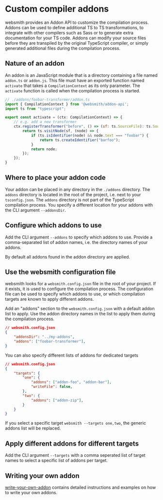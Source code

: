 <!--
 @license

 Copyright (c) 2017-2022 Quatico Solutions AG
 Förrlibuckstrasse 220, 8005 Zurich, Switzerland

 All Rights Reserved.

 This software is the confidential and proprietary information of
 Quatico Solutions AG, ("Confidential Information"). You shall not
 disclose such Confidential Information and shall use it only in
 accordance with the terms of the license agreement you entered into
 with Quatico.
-->
# Custom compiler addons

websmith provides an Addon API to customize the compilation process. Addons can be used to define additional TS to TS transformations, to integrate with other compilers such as Sass or to generate extra documentation for your TS code. Addons can modify your source files before they are transpiled by the original TypeScript compiler, or simply generated additional files during the compilation process.

## Nature of an addon

An addon is an JavaScript module that is a directory containing a file named `addon.ts` or `addon.js`. This file must have an exported function named `activate` that takes a `CompilationContext` as its only parameter. The `activate` function is called when the compilation process is started.

```javascript
// ./addons/foobar-transformer/addon.ts
import { CompilationContext } from '@websmith/addon-api';
import ts from "typescript";

export const activate = (ctx: CompilationContext) => {
    // e.g. add a new transformer
    ctx.registerTransformer("before", () => (sf: ts.SourceFile): ts.SourceFile => {
        return ts.visitNode(sf, (node) => {
            if (ts.isIdentifier(node) && node.text === "foobar") {
                return ts.createIdentifier("barfoo");
            }
            return node;
        });
    });
}
```

## Where to place your addon code

Your addon can be placed in any directory in the `./addons` directory. The `addons` directory is located in the root of the project, i.e. next to your `tsconfig.json`. The `addons` directory is not part of the TypeScript compilation process. You specify a different location for your addons with the CLI argument `--addonsDir`.

## Configure which addons to use

Add the CLI argument `--addons` to specify which addons to use. Provide a comma-separated list of addon names, i.e. the directory names of your addons.

By default all addons found in the addon directory are applied.

## Use the websmith configuration file

websmith looks for a `websmith.config.json` file in the root of your project. If it exists, it is used to configure the compilation process. The configuration file can be used to specify which addons to use, or which compilation targets are known to apply different addons.

Add an "addons" section to the `websmith.config.json` with a default addon list to apply. Use the addon directory names in the list to apply them during the compilation process.

```json
// websmith.config.json
{ 
    "addonsDir": "../my-addons",
    "addons": ["foobar-transformer"],
}
```

You can also specify different lists of addons for dedicated targets

```json
// websmith.config.json
{
    "targets": {
        "one": {
            "addons": ["addon-foo", "addon-bar"],
            "writeFile": false,
        },
        "two": {
            "addons": ["addon-zip"],
        }
    }
}
```

If you select a specific target `websmith --targets one,two`, the generic addons list will be replaced.

## Apply different addons for different targets

Add the CLI argument `--targets` with a comma seperated list of target names to select a specific list of addons per target.

## Writing your own addon

[write-your-own-addon](write-your-own-addon.md) contains detailed instructions and examples on how to write your own addons.
